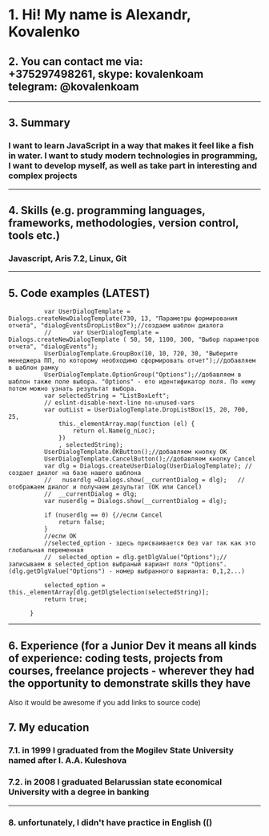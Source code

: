 
# 1. Hi! My name is __Alexandr, Kovalenko__  

## 2. You can contact me via: <br> __**+375297498261, skype: kovalenkoam**__ <br>  __**telegram: @kovalenkoam**__

---

## 3. Summary

### I want to learn JavaScript in a way that makes it feel like a fish in water. I want to study modern technologies in programming, I want to develop myself, as well as take part in interesting and complex projects

---

## 4. Skills (e.g. programming languages, frameworks, methodologies, version control, tools etc.)

### Javascript, Aris 7.2, Linux, Git

---

## 5. Code examples (LATEST)

  ~~~      function DropListBoxView(this._elementArray) {
            var UserDialogTemplate = Dialogs.createNewDialogTemplate(730, 13, "Параметры формирования отчета", "dialogEventsDropListBox");//создаем шаблон диалога
            //      var UserDialogTemplate = Dialogs.createNewDialogTemplate ( 50, 50, 1100, 300, "Выбор параметров отчета", "dialogEvents");
            UserDialogTemplate.GroupBox(10, 10, 720, 30, "Выберите менеджера ПП, по которому необходимо сформировать отчет");//добавляем в шаблон рамку
            UserDialogTemplate.OptionGroup("Options");//добавляем в шаблон также поле выбора. "Options" - ето идентификатор поля. По нему потом можно узнать результат выбора.
            var selectedString = "ListBoxLeft";
            // eslint-disable-next-line no-unused-vars
            var outList = UserDialogTemplate.DropListBox(15, 20, 700, 25,
                this._elementArray.map(function (el) {
                    return el.Name(g_nLoc);
                })
                , selectedString);
            UserDialogTemplate.OKButton();//добавляем кнопку ОК
            UserDialogTemplate.CancelButton();//добавляем кнопку Cancel
            var dlg = Dialogs.createUserDialog(UserDialogTemplate); //создает диалог на базе нашего шаблона
            //   nuserdlg =Dialogs.show(__currentDialog = dlg);   //отображаем диалог и получаем дезультат (ОК или Cancel)
            //  __currentDialog = dlg;
            var nuserdlg = Dialogs.show(__currentDialog = dlg);

            if (nuserdlg == 0) {//если Cancel
                return false;
            }
            //если ОК
            //selected_option - здесь присваивается без var так как это глобальная переменная
            //  selected_option = dlg.getDlgValue("Options");//записываем в selected_option выбраный вариант поля "Options". (dlg.getDlgValue("Options") - номер выбранного варианта: 0,1,2...)

            selected_option = this._elementArray[dlg.getDlgSelection(selectedString)];
            return true;

        }
~~~

---

## 6. Experience (for a Junior Dev it means all kinds of experience: coding tests, projects from courses, freelance projects - wherever they had the opportunity to demonstrate skills they have

Also it would be awesome if you add links to source code)

## 7. My education

### 7.1. in 1999 I graduated from the Mogilev State University named after I. A.A. Kuleshova
  
### 7.2. in 2008 I graduated Belarussian state economical University with a degree in banking

---

### 8. unfortunately, I didn't have practice in English (()